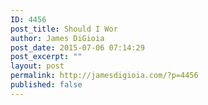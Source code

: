 ```yaml
---
ID: 4456
post_title: Should I Wor
author: James DiGioia
post_date: 2015-07-06 07:14:29
post_excerpt: ""
layout: post
permalink: http://jamesdigioia.com/?p=4456
published: false
---
```

